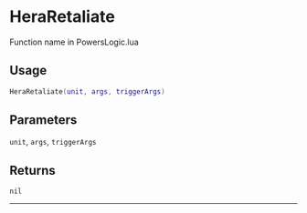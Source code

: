 # HeraRetaliate
Function name in PowersLogic.lua
## Usage
```lua
HeraRetaliate(unit, args, triggerArgs)
```
## Parameters
`unit`, `args`, `triggerArgs`
## Returns
`nil`

---